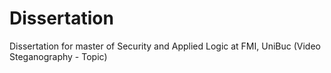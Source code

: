 # Dissertation
Dissertation for master of Security and Applied Logic at FMI, UniBuc (Video Steganography - Topic)
